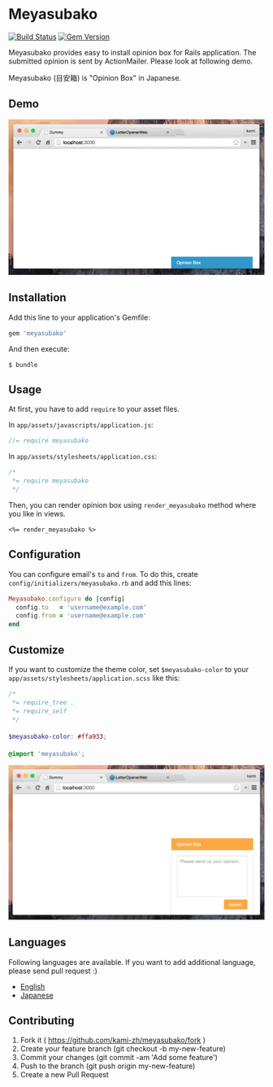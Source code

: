 # Meyasubako

[![Build Status](https://travis-ci.org/kami-zh/meyasubako.svg)](https://travis-ci.org/kami-zh/meyasubako)
[![Gem Version](https://badge.fury.io/rb/meyasubako.svg)](http://badge.fury.io/rb/meyasubako)

Meyasubako provides easy to install opinion box for Rails application.
The submitted opinion is sent by ActionMailer.
Please look at following demo.

Meyasubako (目安箱) is "Opinion Box" in Japanese.

## Demo

![](doc/demo.gif)

## Installation

Add this line to your application's Gemfile:

```ruby
gem 'meyasubako'
```

And then execute:

```
$ bundle
```

## Usage

At first, you have to add `require` to your asset files.

In `app/assets/javascripts/application.js`:

```js
//= require meyasubako
```

In `app/assets/stylesheets/application.css`:

```css
/*
 *= require meyasubako
 */
```

Then, you can render opinion box using `render_meyasubako` method where you like in views.

```erb
<%= render_meyasubako %>
```

## Configuration

You can configure email's `to` and `from`.
To do this, create `config/initializers/meyasubako.rb` and add this lines:

```ruby
Meyasubako.configure do |config|
  config.to   = 'username@example.com'
  config.from = 'username@example.com'
end
```

## Customize

If you want to customize the theme color, set `$meyasubako-color` to your `app/assets/stylesheets/application.scss` like this:

```scss
/*
 *= require_tree .
 *= require_self
 */

$meyasubako-color: #ffa933;

@import 'meyasubako';
```

![](doc/screenshot.png)

## Languages

Following languages are available.
If you want to add additional language, please send pull request :)

- [English](config/locales/en.yml)
- [Japanese](config/locales/ja.yml)

## Contributing

1. Fork it ( https://github.com/kami-zh/meyasubako/fork )
2. Create your feature branch (git checkout -b my-new-feature)
3. Commit your changes (git commit -am 'Add some feature')
4. Push to the branch (git push origin my-new-feature)
5. Create a new Pull Request
